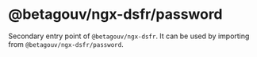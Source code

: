 # @betagouv/ngx-dsfr/password

Secondary entry point of `@betagouv/ngx-dsfr`. It can be used by importing from `@betagouv/ngx-dsfr/password`.
